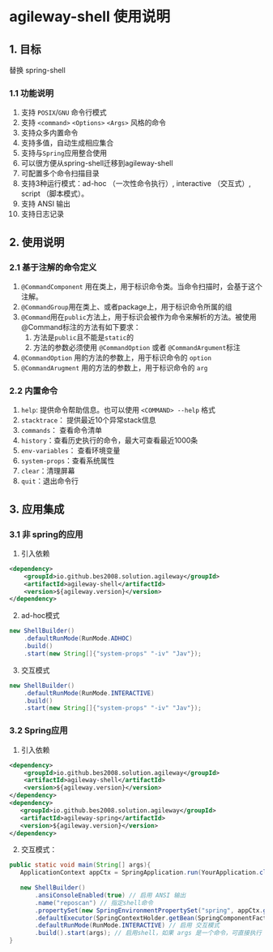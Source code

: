 # agileway-shell 使用说明

## 1. 目标
替换 spring-shell 

### 1.1 功能说明
1. 支持 `POSIX`/`GNU` 命令行模式
2. 支持 `<command>` `<Options>` `<Args>` 风格的命令
3. 支持众多内置命令
4. 支持多值，自动生成相应集合
5. 支持与`Spring`应用整合使用
6. 可以很方便从spring-shell迁移到agileway-shell
7. 可配置多个命令扫描目录
8. 支持3种运行模式：ad-hoc （一次性命令执行）, interactive （交互式）, script （脚本模式）。 
9. 支持 ANSI 输出
10. 支持日志记录

## 2. 使用说明

### 2.1 基于注解的命令定义
1. `@CommandComponent` 用在类上，用于标识命令类。当命令扫描时，会基于这个注解。
2. `@CommandGroup`用在类上、或者package上，用于标识命令所属的组
3. `@Command`用在`public`方法上，用于标识会被作为命令来解析的方法。被使用@Command标注的方法有如下要求：
   1. 方法是`public`且不能是`static`的
   2. 方法的参数必须使用 `@CommandOption` 或者 `@CommandArgument`标注
4. `@CommandOption` 用的方法的参数上，用于标识命令的 `option`
5. `@CommandArugment` 用的方法的参数上，用于标识命令的 `arg`

### 2.2 内置命令
1. `help`: 提供命令帮助信息。也可以使用 `<COMMAND> --help` 格式
2. `stacktrace`： 提供最近10个异常stack信息
3. `commands`： 查看命令清单
4. `history`：查看历史执行的命令，最大可查看最近1000条
5. `env-variables`： 查看环境变量
6. `system-props`：查看系统属性
7. `clear`：清理屏幕
8. `quit`：退出命令行

## 3. 应用集成

### 3.1 非 spring的应用
1. 引入依赖
```xml
<dependency>
    <groupId>io.github.bes2008.solution.agileway</groupId>
    <artifactId>agileway-shell</artifactId>
    <version>${agileway.version}</version>
</dependency>
```
2. ad-hoc模式
```java
new ShellBuilder()
    .defaultRunMode(RunMode.ADHOC)
    .build()
    .start(new String[]{"system-props" "-iv" "Jav"});
```
3. 交互模式
```java
new ShellBuilder()
    .defaultRunMode(RunMode.INTERACTIVE)
    .build()
    .start(new String[]{"system-props" "-iv" "Jav"});
```


### 3.2 Spring应用
1. 引入依赖
```xml
<dependency>
    <groupId>io.github.bes2008.solution.agileway</groupId>
    <artifactId>agileway-shell</artifactId>
    <version>${agileway.version}</version>
</dependency>
<dependency>
   <groupId>io.github.bes2008.solution.agileway</groupId>
   <artifactId>agileway-spring</artifactId>
   <version>${agileway.version}</version>
</dependency>
```
2. 交互模式：
```java
public static void main(String[] args){
   ApplicationContext appCtx = SpringApplication.run(YourApplication.class, args);
   
   new ShellBuilder()
       .ansiConsoleEnabled(true) // 启用 ANSI 输出
       .name("reposcan") // 指定shell命令
       .propertySet(new SpringEnvironmentPropertySet("spring", appCtx.getEnvironment())) // 集成 spring environment
       .defaultExecutor(SpringContextHolder.getBean(SpringComponentFactory.class)) // 引入 spring 的bean factory
       .defaultRunMode(RunMode.INTERACTIVE) // 启用 交互模式
       .build().start(args); // 启用shell，如果 args 是一个命令，可直接执行
}
```